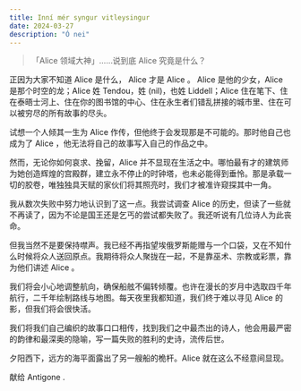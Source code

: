```yaml
---
title: Inní mér syngur vitleysingur
date: 2024-03-27
description: "Ó nei"
---
```


> 「Alice 领域大神」……说到底 Alice 究竟是什么？

正因为大家不知道 Alice 是什么， Alice 才是 Alice 。 Alice 是他的少女，Alice 是那个时空的龙；Alice 姓 Tendou，姓 (nil)，也姓 Liddell；Alice 住在笔下、住在泰晤士河上、住在你的图书馆的中心、住在永生者们错乱拼接的城市里、住在可以被穷尽的所有故事的尽头。

试想一个人倾其一生为 Alice 作传，但他终于会发现那是不可能的。那时他自己也成为了 Alice ，他无法将自己的故事写入自己的作品之中。

然而，无论你如何哀求、挽留，Alice 并不显现在生活之中。哪怕最有才的建筑师为她创造辉煌的宫殿群，建立永不停止的时钟塔，也未必能得到垂怜。那是承载一切的胶卷，唯独独具天赋的家伙们将其照亮时，我们才被准许窥探其中一角。

我从数次失败中努力地认识到了这一点。我尝试调查 Alice 的历史，但读了一些就不再读了，因为不论是国王还是乞丐的尝试都失败了。我还听说有几位诗人为此丧命。

但我当然不是要保持噤声。我已经不再指望埃俄罗斯能赠与一个口袋，又在不知什么时候将众人送回原点。我期待将众人聚拢在一起，不是靠巫术、宗教或彩票，靠为他们讲述 Alice 。

我们将会小心地调整航向，确保船舷不偏转倾覆。也许在漫长的岁月中选取四千年航行，二千年绘制路线与地图。每天夜里我都知道，我们终于难以寻见 Alice 的影，但我们将会很快活。

我们将我们自己编织的故事口口相传，找到我们之中最杰出的诗人，他会用最严密的韵律和最深奥的隐喻，写一篇失败的胜利的史诗，流传后世。

夕阳西下，远方的海平面露出了另一艘船的桅杆。Alice 就在这么不经意间显现。

献给 Antigone .
